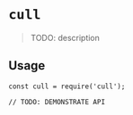 # `cull`

> TODO: description

## Usage

```
const cull = require('cull');

// TODO: DEMONSTRATE API
```
